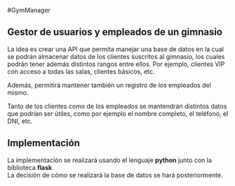 #GymManager

## Gestor de usuarios y empleados de un gimnasio

La idea es crear una API que permita manejar una base de datos en la cual se podrán almacenar datos de los clientes suscritos al gimnasio, los cuales podrán tener además distintos rangos entre ellos. Por ejemplo, clientes VIP con acceso a todas las salas, clientes básicos, etc.

Además, permitirá mantener también un registro de los empleados del mismo.

Tanto de los clientes como de los empleados se mantendrán distintos datos que podrían ser útiles, como por ejemplo el nombre completo, el teléfono, el DNI, etc.

## Implementación

La implementación se realizará usando el lenguaje **python** junto con la biblioteca **flask**.  
La decisión de cómo se realizará la base de datos se hará posteriormente.
